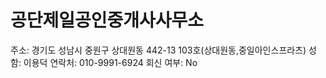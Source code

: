 # 공단제일공인중개사사무소

주소: 경기도 성남시 중원구 상대원동 442-13 103호(상대원동,중일아인스프라츠)
성함: 이용덕
연락처: 010-9991-6924
회신 여부: No